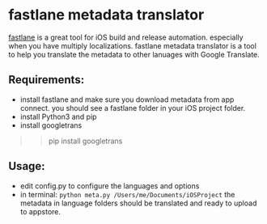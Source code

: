 # fastlane metadata translator

[fastlane](https://fastlane.tools/) is a great tool for iOS build and release automation. especially when you have multiply localizations.
fastlane metadata translator is a tool to help you translate the metadata to other lanuages with Google Translate.

## Requirements:
- install fastlane and make sure you download metadata from app connect. you should see a fastlane folder in your iOS project folder.
- install Python3 and pip
- install googletrans
>> pip install googletrans

## Usage:
- edit config.py to configure the languages and options
- in terminal:
`python meta.py /Users/me/Documents/iOSProject`
the metadata in language folders should be translated and ready to upload to appstore.

